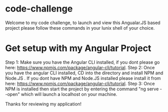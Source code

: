 # code-challenge
Welcome to my code challenge, to launch and view this Angualar.JS based project please follow these commands in your lunix shell of your choice.

# Get setup with my Angular Project
Step 1: Make sure you have the Angular CLI installed, if you dont please go here: https://www.npmjs.com/package/angular-cli/tutorial.
Step 2: Once you have the angular CLI installed, CD into the directory and install NPM and Node.JS . If you dont have NPM and Node.JS installed please install it from here: https://www.npmjs.com/package/angular-cli/tutorial.
Step 3: Once NPM is installed then start the project by entering the command "ng serve --open" which will launch a localhost on your machine.

Thanks for reviewing my application!
